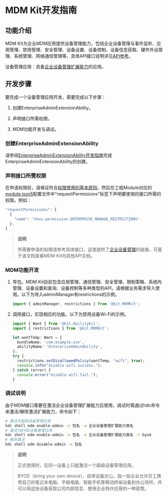# MDM Kit开发指南
<!--Kit: MDM Kit-->
<!--Subsystem: Customization-->
<!--Owner: @huanleima-->
<!--SE: @liuzuming-->
<!--TSE: @lpw_work-->

## 功能介绍

MDM Kit为企业MDM应用提供设备管理能力，包括企业设备管理与事件监听、应用管理、禁用管理、安全管理、设备设置、设备控制、设备信息获取、硬件外设管理、系统管理、网络通信管理等，具体API接口说明详见<!--RP7-->[API参考](../reference/apis-mdm-kit/Readme-CN.md)<!--RP7End-->。

设备管理应用：具备[企业设备管理扩展能力](./mdm-kit-admin.md)的应用。

## 开发步骤

要完成一个设备管理应用开发，需要完成以下步骤：

<!--RP1-->

1. 创建EnterpriseAdminExtensionAbility。

2. 声明接口所需权限。

3. MDM功能开发与调试。

<!--RP1End-->


<!--RP2--><!--RP2End-->

### 创建EnterpriseAdminExtensionAbility

请参阅[EnterpriseAdminExtensionAbility开发指南](./mdm-kit-admin.md)完成EnterpriseAdminExtensionAbility的创建。

### 声明接口所需权限

在申请权限前，请保证符合[权限使用的基本原则](../security/AccessToken/app-permission-mgmt-overview.md#权限使用的基本原则)。然后在工程Module对应的[module.json5](../quick-start/module-configuration-file.md)配置文件中"requestPermissions"标签下声明要使用的接口所需的权限。例如：

```ts
"requestPermissions": [
  {
    "name": "ohos.permission.ENTERPRISE_MANAGE_RESTRICTIONS"
  },
]
```

> **说明**
> 
> 所需要申请的权限请参考具体接口，这里提供了[企业设备管理](../reference/apis-mdm-kit/js-apis-enterprise-adminManager.md)的链接，可基于该文档查看MDM Kit内其他API文档。
>
> <!--RP4--><!--RP4End-->

### MDM功能开发

1. 导包。MDM Kit目前包含应用管理、通信管理、安全管理、限制策略、系统内管理、设备设置和查询、设备控制等多种类型的API，请根据业务需求导入使用。以下为导入adminManager和restrictions的示例。

   ```ts
   import { adminManager, restrictions } from '@kit.MDMKit';
   ```

2. 调用接口，实现相应的功能。以下为禁用设备Wi-Fi的示例。

   ```ts
   import { Want } from '@kit.AbilityKit';
   import { restrictions } from '@kit.MDMKit';

   let wantTemp: Want = {
     bundleName: 'com.example.xxx',
     abilityName: 'EnterpriseAdminAbility',
   };
   try {
     restrictions.setDisallowedPolicy(wantTemp, "wifi", true);
     console.info("disable wifi success.");
   } catch (error) {
     console.error("disable wifi fail.");
   }
   ```

### 调试说明

由于MDM接口需要在激活企业设备管理扩展能力后使用，调试时需通过hdc命令来激活/解除激活扩展能力，命令如下：

```bash
# 激活为超级设备管理应用
hdc shell edm enable-admin -n 包名 -a 企业设备管理扩展能力类名
# 激活为BYOD设备管理应用
hdc shell edm enable-admin -n 包名 -a 企业设备管理扩展能力类名 -t byod
# 解除激活
hdc shell edm disable-admin -n 包名
```

> **说明**
>
> 正式使用时，在同一设备上只能激活一个超级设备管理应用。
>
> BYOD（bring your own device），自带设备办公。指一些企业允许员工携带自己的笔记本电脑、平板电脑、智能手机等移动终端设备到办公场所，并可以用这些设备获取公司内部信息、使用企业特许应用的一种政策。
>
> <!--RP5--><!--RP5End-->

<!--RP6--><!--RP6End-->